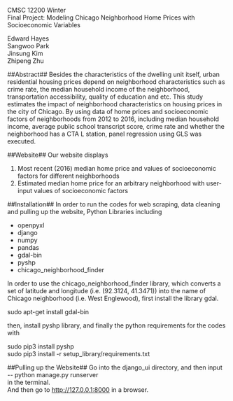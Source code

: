 CMSC 12200 Winter <br />
Final Project: Modeling Chicago Neighborhood Home Prices with Socioeconomic Variables <br />

Edward Hayes <br />
Sangwoo Park <br />
Jinsung Kim <br />
Zhipeng Zhu <br />

##Abstract##
Besides the characteristics of the dwelling unit itself, urban residential housing prices depend on neighborhood
characteristics such as crime rate, the median household income of the neighborhood, transportation accessibility,
quality of education and etc. This study estimates the impact of neighborhood characteristics on housing prices in
the city of Chicago. By using data of home prices and socioeconomic factors of neighborhoods from 2012 to 2016,
including median household income, average public school transcript score, crime rate and whether the neighborhood
has a CTA L station, panel regression using GLS was executed.

##Website##
Our website displays <br />
1) Most recent (2016) median home price and values of socioeconomic factors for different neighborhoods <br />
2) Estimated median home price for an arbitrary neighborhood with user-input values of socioeconomic factors <br />

##Installation##
In order to run the codes for web scraping, data cleaning and pulling up the website,
Python Libraries including

- openpyxl
- django
- numpy
- pandas
- gdal-bin
- pyshp
- chicago_neighborhood_finder

In order to use the chicago_neighborhood_finder library, which converts a set of latitude and longitude (i.e. (92.3124, 41.3471))
into the name of Chicago neighborhood (i.e. West Englewood), first install the library gdal.

sudo apt-get install gdal-bin

then, install pyshp library, and finally the python requirements for the codes with 

sudo pip3 install pyshp <br />
sudo pip3 install -r setup_library/requirements.txt

##Pulling up the Website##
Go into the django_ui directory, and then input <br />
-- python manage.py runserver <br />
in the terminal. <br />
And then go to http://127.0.0.1:8000 in a browser.

